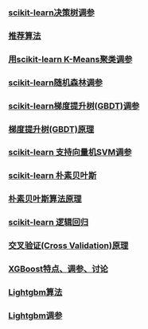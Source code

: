### 
### [scikit-learn决策树调参](https://www.cnblogs.com/pinard/p/6065607.html)
### 
### [推荐算法](https://www.cnblogs.com/pinard/p/6349233.html)
### 
### [用scikit-learn K-Means聚类调参](https://www.cnblogs.com/pinard/p/6169370.html)
### 
### 
### [scikit-learn随机森林调参](https://www.cnblogs.com/pinard/p/6160412.html)
### 
### [scikit-learn梯度提升树(GBDT)调参](https://www.cnblogs.com/pinard/p/6143927.html)
### 
### [梯度提升树(GBDT)原理](https://www.cnblogs.com/pinard/p/6140514.html)
### 
### [scikit-learn 支持向量机SVM调参](https://www.cnblogs.com/pinard/p/6117515.html)
### 
### [scikit-learn 朴素贝叶斯](https://www.cnblogs.com/pinard/p/6074222.html)
### 
### [朴素贝叶斯算法原理](https://www.cnblogs.com/pinard/p/6069267.html)
### 
### [scikit-learn 逻辑回归](https://www.cnblogs.com/pinard/p/6035872.html)
### 
### [交叉验证(Cross Validation)原理](https://www.cnblogs.com/pinard/p/5992719.html)
### 
### [XGBoost特点、调参、讨论](https://blog.csdn.net/sb19931201/article/details/52577592)
###
### [Lightgbm算法](https://blog.csdn.net/niaolianjiulin/article/details/76584785)

### [Lightgbm调参](https://blog.csdn.net/aliceyangxi1987/article/details/80711014)

